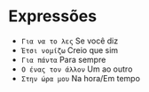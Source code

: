 # Expressões

-   `Για να το λες` Se você diz
-   `Έτσι νομίζω` Creio que sim
-   `Για πάντα` Para sempre
-   `Ο ένας τον άλλον` Um ao outro
-   `Στην ώρα μου` Na hora/Em tempo
